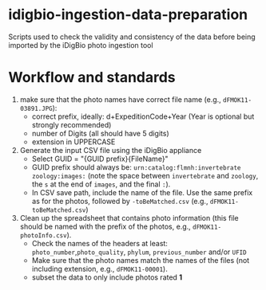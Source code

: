idigbio-ingestion-data-preparation
==================================

Scripts used to check the validity and consistency of the data before being imported by the iDigBio photo ingestion tool

# Workflow and standards

1. make sure that the photo names have correct file name (e.g., `dFMOK11-03891.JPG`):
   * correct prefix, ideally: d+ExpeditionCode+Year (Year is optional but strongly recommended)
   * number of Digits (all should have 5 digits)
   * extension in UPPERCASE
1. Generate the input CSV file using the iDigBio appliance
   * Select GUID = "{GUID prefix}{FileName}"
   * GUID prefix should always be: `urn:catalog:flmnh:invertebrate zoology:images:` (note the space between `invertebrate` and `zoology`, the `s` at the end of `images`, and the final `:`).
   * In CSV save path, include the name of the file. Use the same prefix as for the photos, followed by `-toBeMatched.csv` (e.g., `dFMOK11-toBeMatched.csv`) 
1. Clean up the spreadsheet that contains photo information (this file should be
   named with the prefix of the photos, e.g., `dFMOK11-photoInfo.csv`).
   * Check the names of the headers at least: `photo_number`,`photo_quality`, `phylum`, `previous_number` and/or `UFID`
   * Make sure that the photo names match the names of the files (not including extension, e.g., `dFMOK11-00001`).
   * subset the data to only include photos rated __1__
